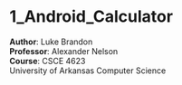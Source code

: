 # 1_Android_Calculator
**Author**: Luke Brandon <br>
**Professor**: Alexander Nelson <br>
**Course**: CSCE 4623 <br>
University of Arkansas Computer Science
